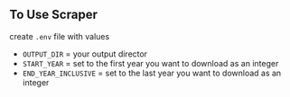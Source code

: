 ## To Use Scraper
create `.env` file with values
- `OUTPUT_DIR` = your output director
- `START_YEAR` = set to the first year you want to download as an integer
- `END_YEAR_INCLUSIVE` = set to the last year you want to download as an integer